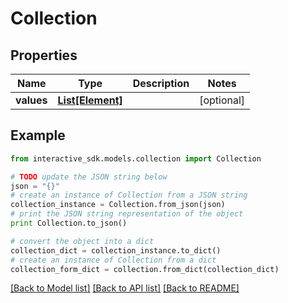 # Collection


## Properties

Name | Type | Description | Notes
------------ | ------------- | ------------- | -------------
**values** | [**List[Element]**](Element.md) |  | [optional] 

## Example

```python
from interactive_sdk.models.collection import Collection

# TODO update the JSON string below
json = "{}"
# create an instance of Collection from a JSON string
collection_instance = Collection.from_json(json)
# print the JSON string representation of the object
print Collection.to_json()

# convert the object into a dict
collection_dict = collection_instance.to_dict()
# create an instance of Collection from a dict
collection_form_dict = collection.from_dict(collection_dict)
```
[[Back to Model list]](../README.md#documentation-for-models) [[Back to API list]](../README.md#documentation-for-api-endpoints) [[Back to README]](../README.md)


